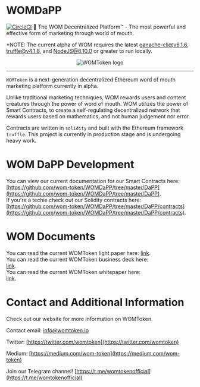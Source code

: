 # WOMDaPP
[![CircleCI](https://circleci.com/gh/wom-token/WOMDaPP.svg?style=svg&circle-token=c38b17628e4a4258932e87e77212758f1b60b179)](https://circleci.com/gh/wom-token/WOMDaPP)
:gem: The WOM Decentralized Platform™ - The most powerful and effective form of marketing through world of mouth.

*NOTE: The current alpha of WOM requires the latest [ganache-cli@v6.1.6](https://github.com/trufflesuite/ganache-cli), [truffle@v4.1.8](https://github.com/trufflesuite/truffle), and [NodeJS@8.10.0](https://nodejs.org/en/download/package-manager/) or greater to run locally.

<p align="center">
  <img src="https://raw.githubusercontent.com/wom-token/WOMDaPP/master/images/womLogo.png" alt="WOMToken logo"/>
</p>

---

`WOMToken` is a next-generation decentralized Ethereum word of mouth marketing platform currently in alpha.

Unlike traditional marketing techniques, WOM rewards users and content creatures through the power of word of mouth.  WOM utilizes the power of Smart Contracts, to create a self-regulating decentralized network that rewards users based on mathematics, and not human judgement nor error.   

Contracts are written in `solidity` and built with the Ethereum framework `truffle`. This project is currently in production stage and is undergoing heavy work.

# WOM DaPP Development
You can view our current documentation for our Smart Contracts here:
[https://github.com/wom-token/WOMDaPP/tree/master/DaPP](https://github.com/wom-token/WOMDaPP/tree/master/DaPP).  
If you're a techie check out our Solidity contracts here:
[https://github.com/wom-token/WOMDaPP/tree/master/DaPP/contracts](https://github.com/wom-token/WOMDaPP/tree/master/DaPP/contracts).  


# WOM Documents
You can read the current WOMToken light paper here:   [link](https://uploads-ssl.webflow.com/5a5741a320870d0001d8658d/5b8d58d0cbd0552b7c24eec2_WT-LPv5.3.pdf).    
You can read the current WOMToken business deck here:  
[link](https://uploads-ssl.webflow.com/5a5741a320870d0001d8658d/5b992b71a66a8aef380cca82_WT-Bv3.2.5%20small.pdf).  
You can read the current WOMToken whitepaper here:  
[link](https://uploads-ssl.webflow.com/5a5741a320870d0001d8658d/5b87b38f0c235c7fd9e22350_WT-WPv0.9%20small.pdf).  

# Contact and Additional Information
Check out our website for more information on WOMToken.  

Contact email: [info@womtoken.io](info@womtoken.io)  

Twitter: [https://twitter.com/womtoken](https://twitter.com/womtoken)  

Medium: [https://medium.com/wom-token](https://medium.com/wom-token)  

Join our Telegram channel! [https://t.me/womtokenofficial](https://t.me/womtokenofficial)  
